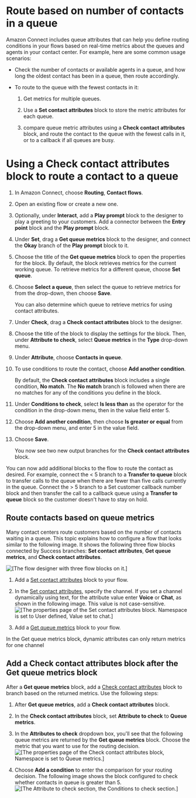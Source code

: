 # Route based on number of contacts in a queue<a name="attrib-system-metrics"></a>

Amazon Connect includes queue attributes that can help you define routing conditions in your flows based on real\-time metrics about the queues and agents in your contact center\. For example, here are some common usage scenarios:
+ Check the number of contacts or available agents in a queue, and how long the oldest contact has been in a queue, then route accordingly\.
+ To route to the queue with the fewest contacts in it:

  1. Get metrics for multiple queues\.

  1. Use a **Set contact attributes** block to store the metric attributes for each queue\.

  1. compare queue metric attributes using a **Check contact attributes** block, and route the contact to the queue with the fewest calls in it, or to a callback if all queues are busy\.

# Using a Check contact attributes block to route a contact to a queue

1. In Amazon Connect, choose **Routing**, **Contact flows**\.

1. Open an existing flow or create a new one\.

1. Optionally, under **Interact**, add a **Play prompt** block to the designer to play a greeting to your customers\. Add a connector between the **Entry point** block and the **Play prompt** block\.

1. Under **Set**, drag a **Get queue metrics** block to the designer, and connect the **Okay** branch of the **Play prompt** block to it\.

1. Choose the title of the **Get queue metrics** block to open the properties for the block\. By default, the block retrieves metrics for the current working queue\. To retrieve metrics for a different queue, choose **Set queue**\.

1. Choose **Select a queue**, then select the queue to retrieve metrics for from the drop\-down, then choose **Save**\.

   You can also determine which queue to retrieve metrics for using contact attributes\.

1. Under **Check**, drag a **Check contact attributes** block to the designer\.

1. Choose the title of the block to display the settings for the block\. Then, under **Attribute to check**, select **Queue metrics** in the **Type** drop\-down menu\.

1. Under **Attribute**, choose **Contacts in queue**\.

1. To use conditions to route the contact, choose **Add another condition**\.

   By default, the **Check contact attributes** block includes a single condition, **No match**\. The **No match** branch is followed when there are no matches for any of the conditions you define in the block\.

1. Under **Conditions to check**, select **Is less than** as the operator for the condition in the drop\-down menu, then in the value field enter 5\.

1. Choose **Add another condition**, then choose **Is greater or equal** from the drop\-down menu, and enter 5 in the value field\.

1. Choose **Save**\.

   You now see two new output branches for the **Check contact attributes** block\.

You can now add additional blocks to the flow to route the contact as desired\. For example, connect the < 5 branch to a **Transfer to queue** block to transfer calls to the queue when there are fewer than five calls currently in the queue\. Connect the > 5 branch to a Set customer callback number block and then transfer the call to a callback queue using a **Transfer to queue** block so the customer doesn't have to stay on hold\.

## Route contacts based on queue metrics<a name="route-based-on-queue-metrics"></a>

Many contact centers route customers based on the number of contacts waiting in a queue\. This topic explains how to configure a flow that looks similar to the following image\. It shows the following three flow blocks connected by Success branches: **Set contact attributes**, **Get queue metrics**, and **Check contact attributes**\.

![\[The flow designer with three flow blocks on it.\]](http://docs.aws.amazon.com/connect/latest/adminguide/images/get-queue-metrics-specify-set-contact-attributes.png)

1. Add a [Set contact attributes](set-contact-attributes.md) block to your flow\.

1. In the [Set contact attributes](set-contact-attributes.md), specify the channel\. If you set a channel dynamically using text, for the attribute value enter **Voice** or **Chat**, as shown in the following image\. This value is not case\-sensitive\.   
![\[The properties page of the Set contact attributes block. Namespace is set to User defined, Value set to chat.\]](http://docs.aws.amazon.com/connect/latest/adminguide/images/get-queue-metrics-properties2.png)

1. Add a [Get queue metrics](get-queue-metrics.md) block to your flow\. 

 In the Get queue metrics block, dynamic attributes can only return metrics for one channel

## Add a Check contact attributes block after the Get queue metrics block<a name="get-queue-metrics-tips2"></a>

After a **Get queue metrics** block, add a [Check contact attributes](check-contact-attributes.md) block to branch based on the returned metrics\. Use the following steps:

1. After **Get queue metrics**, add a **Check contact attributes** block\.

1. In the **Check contact attributes** block, set **Attribute to check** to **Queue metrics**\.

1. In the **Attributes to check** dropdown box, you'll see that the following queue metrics are returned by the **Get queue metrics** block\. Choose the metric that you want to use for the routing decision\.   
![\[The properties page of the Check contact attributes block, Namespace is set to Queue metrics.\]](http://docs.aws.amazon.com/connect/latest/adminguide/images/get-queue-metrics-block-returned-metrics.png)

1. Choose **Add a condition** to enter the comparison for your routing decision\. The following image shows the block configured to check whether contacts in queue is greater than 5\.  
![\[The Attribute to check section, the Conditions to check section.\]](http://docs.aws.amazon.com/connect/latest/adminguide/images/get-queue-metrics-check-attributes-block.png)